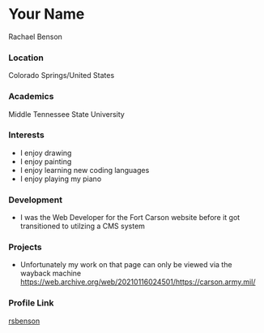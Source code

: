# Your Name
Rachael Benson
### Location

Colorado Springs/United States

### Academics

Middle Tennessee State University

### Interests

- I enjoy drawing
- I enjoy painting
- I enjoy learning new coding languages
- I enjoy playing my piano

### Development

- I was the Web Developer for the Fort Carson website before it got transitioned to utilzing a CMS system

### Projects

- Unfortunately my work on that page can only be viewed via the wayback machine https://web.archive.org/web/20210116024501/https://carson.army.mil/

### Profile Link

[rsbenson](https://github.com/rsbenson/)